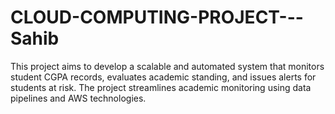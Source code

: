 # CLOUD-COMPUTING-PROJECT---Sahib
This project aims to develop a scalable and automated system that monitors student CGPA records, evaluates academic standing, and issues alerts for students at risk. The project streamlines academic monitoring using data pipelines and AWS technologies.
